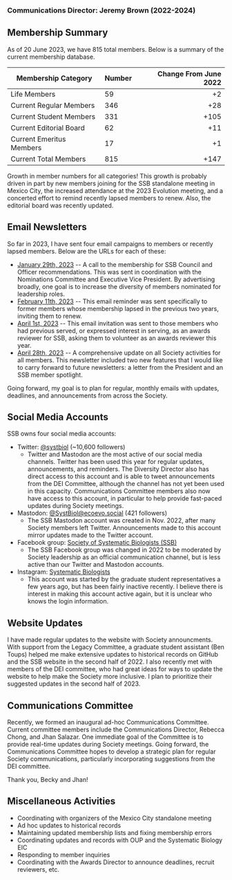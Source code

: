 ### Communications Director: Jeremy Brown (2022-2024)

## Membership Summary

As of 20 June 2023, we have 815 total members.  Below is a summary of the current membership database.

**Membership Category**|**Number**|**Change From June 2022**
-----|-----|-----:
Life Members|59|+2
Current Regular Members|346|+28
Current Student Members|331|+105
Current Editorial Board|62|+11
Current Emeritus Members|17|+1
Current Total Members|815|+147

Growth in member numbers for all categories! This growth is probably driven in part by new members joining for the SSB standalone meeting in Mexico City, the increased attendance at the 2023 Evolution meeting, and a concerted effort to remind recently lapsed members to renew. Also, the editorial board was recently updated.

## Email Newsletters

So far in 2023, I have sent four email campaigns to members or recently lapsed members. Below are the URLs for each of these:

- [January 29th, 2023](https://mailchi.mp/446e4c252085/nomination-recommendations) -- A call to the membership for SSB Council and Officer recommendations. This was sent in coordination with the Nominations Committee and Executive Vice President. By advertising broadly, one goal is to increase the diversity of members nominated for leadership roles.
- [February 11th, 2023](https://mailchi.mp/f8179a764526/membership-renewal) -- This email reminder was sent specifically to former members whose membership lapsed in the previous two years, inviting them to renew.
- [April 1st, 2023](https://mailchi.mp/0b38ce27e7de/call-for-award-reviewers) -- This email invitation was sent to those members who had previous served, or expressed interest in serving, as an awards reviewer for SSB, asking them to volunteer as an awards reviewer this year.
- [April 28th, 2023](https://mailchi.mp/d6ed41c900a9/evolution-2023-other-updates) -- A comprehensive update on all Society activities for all members. This newsletter included two new features that I would like to carry forward to future newsletters: a letter from the President and an SSB member spotlight.

Going forward, my goal is to plan for regular, monthly emails with updates, deadlines, and announcements from across the Society.

## Social Media Accounts

SSB owns four social media accounts:

- Twitter: [@systbiol](https://twitter.com/systbiol) (~10,600 followers)
	- Twitter and Mastodon are the most active of our social media channels. Twitter has been used this year for regular updates, announcements, and reminders. The Diversity Director also has direct access to this account and is able to tweet announcements from the DEI Committee, although the channel has not yet been used in this capacity. Communications Committee members also now have access to this account, in particular to help provide fast-paced updates during Society meetings.
- Mastodon: [@SystBiol@ecoevo.social](https://ecoevo.social/@SystBiol) (421 followers)
	- The SSB Mastodon account was created in Nov. 2022, after many Society members left Twitter. Announcements made to this account mirror updates made to the Twitter account.
- Facebook group: [Society of Systematic Biologists (SSB)](https://www.facebook.com/groups/SocietySystematicBiologists/)
	- The SSB Facebook group was changed in 2022 to be moderated by Society leadership as an official communication channel, but is less active than our Twitter and Mastodon accounts.
- Instagram: [Systematic Biologists](https://www.instagram.com/systematicbiologists/)
	- This account was started by the graduate student representatives a few years ago, but has been fairly inactive recently. I believe there is interest in making this account active again, but it is unclear who knows the login information.

## Website Updates

I have made regular updates to the website with Society announcments. With support from the Legacy Committee, a graduate student assistant (Ben Toups) helped me make extensive updates to historical records on GitHub and the SSB website in the second half of 2022. I also recently met with members of the DEI committee, who had great ideas for ways to update the website to help make the Society more inclusive. I plan to prioritize their suggested updates in the second half of 2023.

## Communications Committee

Recently, we formed an inaugural ad-hoc Communications Committee. Current committee members include the Communications Director, Rebecca Chong, and Jhan Salazar. One immediate goal of the Committee is to provide real-time updates during Society meetings. Going forward, the Communications Committee hopes to develop a strategic plan for regular Society communications, particularly incorporating suggestions from the DEI committee.

Thank you, Becky and Jhan!

## Miscellaneous Activities

- Coordinating with organizers of the Mexico City standalone meeting
- Ad hoc updates to historical records
- Maintaining updated membership lists and fixing membership errors
- Coordinating updates and records with OUP and the Systematic Biology EIC
- Responding to member inquiries
- Coordinating with the Awards Director to announce deadlines, recruit reviewers, etc.


